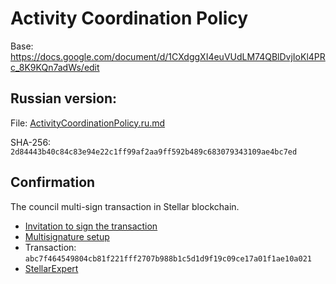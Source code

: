 # Activity Coordination Policy

Base: https://docs.google.com/document/d/1CXdggXI4euVUdLM74QBlDvjIoKl4PRc_8K9KQn7adWs/edit

## Russian version:

File: [ActivityCoordinationPolicy.ru.md](ActivityCoordinationPolicy.ru.md)

SHA-256: `2d84443b40c84c83e94e22c1ff99af2aa9ff592b489c683079343109ae4bc7ed`

## Confirmation

The council multi-sign transaction in Stellar blockchain.

- [Invitation to sign the transaction](https://t.me/c/2042260878/208)
- [Multisignature setup](https://eurmtl.me/sign_tools/abc7f464549804cb81f221fff2707b988b1c5d1d9f19c09ce17a01f1ae10a021)
- Transaction: `abc7f464549804cb81f221fff2707b988b1c5d1d9f19c09ce17a01f1ae10a021`
- [StellarExpert](https://stellar.expert/explorer/public/tx/abc7f464549804cb81f221fff2707b988b1c5d1d9f19c09ce17a01f1ae10a021)
  